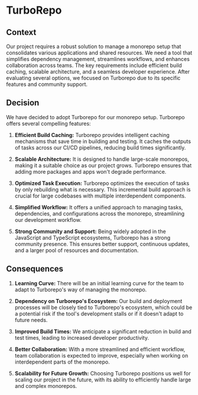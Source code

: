 # TurboRepo


## Context

Our project requires a robust solution to manage a monorepo setup that consolidates various applications and shared resources. We need a tool that simplifies dependency management, streamlines workflows, and enhances collaboration across teams. The key requirements include efficient build caching, scalable architecture, and a seamless developer experience. After evaluating several options, we focused on Turborepo due to its specific features and community support.

## Decision

We have decided to adopt Turborepo for our monorepo setup. Turborepo offers several compelling features:

1. **Efficient Build Caching:** Turborepo provides intelligent caching mechanisms that save time in building and testing. It caches the outputs of tasks across our CI/CD pipelines, reducing build times significantly.

2. **Scalable Architecture:** It is designed to handle large-scale monorepos, making it a suitable choice as our project grows. Turborepo ensures that adding more packages and apps won't degrade performance.

3. **Optimized Task Execution:** Turborepo optimizes the execution of tasks by only rebuilding what is necessary. This incremental build approach is crucial for large codebases with multiple interdependent components.

4. **Simplified Workflow:** It offers a unified approach to managing tasks, dependencies, and configurations across the monorepo, streamlining our development workflow.

5. **Strong Community and Support:** Being widely adopted in the JavaScript and TypeScript ecosystems, Turborepo has a strong community presence. This ensures better support, continuous updates, and a larger pool of resources and documentation.

## Consequences

1. **Learning Curve:** There will be an initial learning curve for the team to adapt to Turborepo's way of managing the monorepo.

2. **Dependency on Turborepo's Ecosystem:** Our build and deployment processes will be closely tied to Turborepo's ecosystem, which could be a potential risk if the tool's development stalls or if it doesn't adapt to future needs.

3. **Improved Build Times:** We anticipate a significant reduction in build and test times, leading to increased developer productivity.

4. **Better Collaboration:** With a more streamlined and efficient workflow, team collaboration is expected to improve, especially when working on interdependent parts of the monorepo.

5. **Scalability for Future Growth:** Choosing Turborepo positions us well for scaling our project in the future, with its ability to efficiently handle large and complex monorepos.
